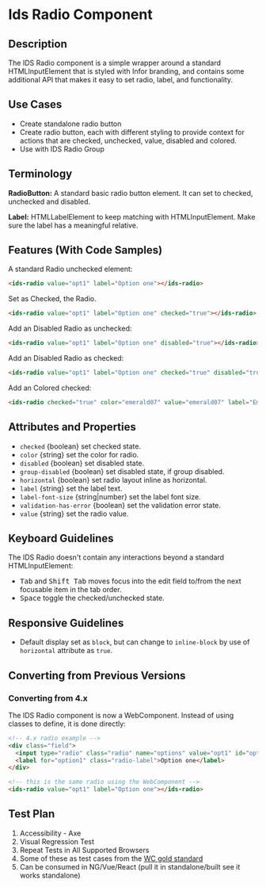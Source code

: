 # Ids Radio Component

## Description

The IDS Radio component is a simple wrapper around a standard HTMLInputElement that is styled with Infor branding, and contains some additional API that makes it easy to set radio, label, and functionality.

## Use Cases

- Create standalone radio button
- Create radio button, each with different styling to provide context for actions that are checked, unchecked, value, disabled and colored.
- Use with IDS Radio Group

## Terminology

**RadioButton:** A standard basic radio button element. It can set to checked, unchecked and disabled.

**Label:** HTMLLabelElement to keep matching with HTMLInputElement. Make sure the label has a meaningful relative.

## Features (With Code Samples)

A standard Radio unchecked element:

```html
<ids-radio value="opt1" label="Option one"></ids-radio>
```

Set as Checked, the Radio.

```html
<ids-radio value="opt1" label="Option one" checked="true"></ids-radio>
```

Add an Disabled Radio as unchecked:

```html
<ids-radio value="opt1" label="Option one" disabled="true"></ids-radio>
```

Add an Disabled Radio as checked:

```html
<ids-radio value="opt1" label="Option one" checked="true" disabled="true"></ids-radio>
```

Add an Colored checked:

```html
<ids-radio checked="true" color="emerald07" value="emerald07" label="Emerald 07"></ids-radio>
```

## Attributes and Properties

- `checked` {boolean} set checked state.
- `color` {string} set the color for radio.
- `disabled` {boolean} set disabled state.
- `group-disabled` {boolean} set disabled state, if group disabled.
- `horizontal` {boolean} set radio layout inline as horizontal.
- `label` {string} set the label text.
- `label-font-size` {string|number} set the label font size.
- `validation-has-error` {boolean} set the validation error state.
- `value` {string} set the radio value.

## Keyboard Guidelines

The IDS Radio doesn't contain any interactions beyond a standard HTMLInputElement:

- <kbd>Tab</kbd> and <kbd>Shift Tab</kbd> moves focus into the edit field to/from the next focusable item in the tab order.
- <kbd>Space</kbd> toggle the checked/unchecked state.

## Responsive Guidelines

- Default display set as `block`, but can change to `inline-block` by use of `horizontal` attribute as `true`.

## Converting from Previous Versions

### Converting from 4.x

The IDS Radio component is now a WebComponent. Instead of using classes to define, it is done directly:

```html
<!-- 4.x radio example -->
<div class="field">
  <input type="radio" class="radio" name="options" value="opt1" id="option1" />
  <label for="option1" class="radio-label">Option one</label>
</div>

<!-- this is the same radio using the WebComponent -->
<ids-radio value="opt1" label="Option one"></ids-radio>
```

## Test Plan

1. Accessibility - Axe
2. Visual Regression Test
3. Repeat Tests in All Supported Browsers
4. Some of these as test cases from the [WC gold standard](https://github.com/webcomponents/gold-standard/wiki#api)
5. Can be consumed in NG/Vue/React (pull it in standalone/built see it works standalone)
